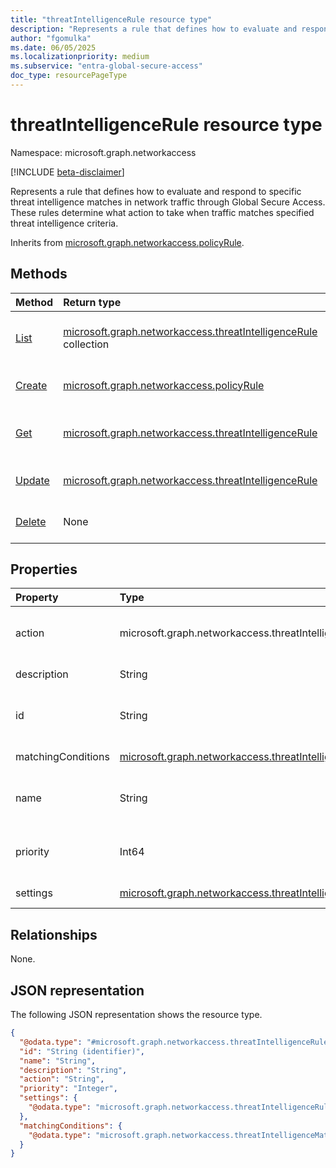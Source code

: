 ```yaml
---
title: "threatIntelligenceRule resource type"
description: "Represents a rule that defines how to evaluate and respond to specific threat intelligence matches in network traffic."
author: "fgomulka"
ms.date: 06/05/2025
ms.localizationpriority: medium
ms.subservice: "entra-global-secure-access"
doc_type: resourcePageType
---
```


# threatIntelligenceRule resource type

Namespace: microsoft.graph.networkaccess

[!INCLUDE [beta-disclaimer](../../includes/beta-disclaimer.md)]

Represents a rule that defines how to evaluate and respond to specific threat intelligence matches in network traffic through Global Secure Access. These rules determine what action to take when traffic matches specified threat intelligence criteria.


Inherits from [microsoft.graph.networkaccess.policyRule](../resources/networkaccess-policyrule.md).


## Methods
|Method|Return type|Description|
|:---|:---|:---|
|[List](../api/networkaccess-threatintelligencepolicy-list-policyrules.md)|[microsoft.graph.networkaccess.threatIntelligenceRule](../resources/networkaccess-threatintelligencerule.md) collection|Get a list of the threatIntelligencePolicyRule objects and their properties.|
|[Create](../api/networkaccess-threatintelligencepolicy-post-policyrules.md)|[microsoft.graph.networkaccess.policyRule](../resources/networkaccess-policyrule.md)|Create a new threatIntelligencePolicyRule object.|
|[Get](../api/networkaccess-threatintelligencerule-get.md)|[microsoft.graph.networkaccess.threatIntelligenceRule](../resources/networkaccess-threatintelligencerule.md)|Read the properties and relationships of a threatIntelligenceRule object.|
|[Update](../api/networkaccess-threatintelligencerule-update.md)|[microsoft.graph.networkaccess.threatIntelligenceRule](../resources/networkaccess-threatintelligencerule.md)|Update the properties of a threatIntelligenceRule object.|
|[Delete](../api/networkaccess-threatintelligencerule-delete.md)|None|Delete a threatIntelligenceRule object.|

## Properties
|Property|Type|Description|
|:---|:---|:---|
|action|microsoft.graph.networkaccess.threatIntelligenceAction|The action to take when network traffic matches this rule's conditions. The possible values are: `allow`, `block`, `unknownFutureValue`. Supports `$filter` (`eq`).|
|description|String|A description of the threat intelligence rule. Supports `$filter` (`eq`).|
|id|String|The unique identifier for the threat intelligence rule. Inherited from [microsoft.graph.networkaccess.policyRule](../resources/networkaccess-policyrule.md). Inherits from [entity](../resources/entity.md). Supports `$filter` (`eq`).|
|matchingConditions|[microsoft.graph.networkaccess.threatIntelligenceMatchingConditions](../resources/networkaccess-threatintelligencematchingconditions.md)|Conditions that define what network traffic should be evaluated by this rule.|
|name|String|The display name of the threat intelligence rule. Inherited from [microsoft.graph.networkaccess.policyRule](../resources/networkaccess-policyrule.md). Supports `$filter` (`eq`).|
|priority|Int64|The priority of the rule which determines the order of rule evaluation. Lower values indicate higher priority. Supports `$filter` (`eq`).|
|settings|[microsoft.graph.networkaccess.threatIntelligenceRuleSettings](../resources/networkaccess-threatintelligencerulesettings.md)|Settings that define how the threat intelligence rule operates and is enforced.|

## Relationships
None.

## JSON representation
The following JSON representation shows the resource type.
<!-- {
  "blockType": "resource",
  "keyProperty": "id",
  "@odata.type": "microsoft.graph.networkaccess.threatIntelligenceRule",
  "baseType": "microsoft.graph.networkaccess.policyRule",
  "openType": false
}
-->
``` json
{
  "@odata.type": "#microsoft.graph.networkaccess.threatIntelligenceRule",
  "id": "String (identifier)",
  "name": "String",
  "description": "String",
  "action": "String",
  "priority": "Integer",
  "settings": {
    "@odata.type": "microsoft.graph.networkaccess.threatIntelligenceRuleSettings"
  },
  "matchingConditions": {
    "@odata.type": "microsoft.graph.networkaccess.threatIntelligenceMatchingConditions"
  }
}
```

